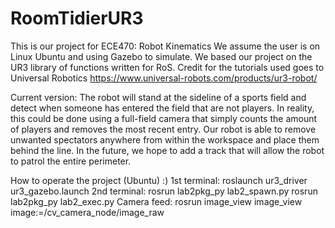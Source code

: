 # RoomTidierUR3
This is our project for ECE470: Robot Kinematics
We assume the user is on Linux Ubuntu and using Gazebo to simulate. We based our project on the UR3 library of functions written for RoS. Credit for the tutorials used goes to Universal Robotics https://www.universal-robots.com/products/ur3-robot/

Current version:
  The robot will stand at the sideline of a sports field and detect when someone has entered the field that are not players. In reality, this could be done using a full-field camera that simply counts the amount of players and removes the most recent entry. Our robot is able to remove unwanted spectators anywhere from within the workspace and place them behind the line. In the future, we hope to add a track that will allow the robot to patrol the entire perimeter. 

How to operate the project (Ubuntu)
:)
1st terminal: 
  roslaunch ur3_driver ur3_gazebo.launch
2nd terminal: 
  rosrun lab2pkg_py lab2_spawn.py
  rosrun lab2pkg_py lab2_exec.py
Camera feed:
  rosrun image_view image_view image:=/cv_camera_node/image_raw

